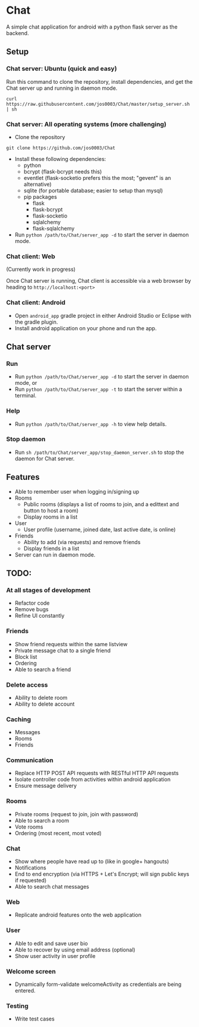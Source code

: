 # Chat
A simple chat application for android with a python flask server as the backend.

## Setup
### Chat server: Ubuntu (quick and easy)
Run this command to clone the repository, install dependencies, and get the Chat server up and running in daemon mode.
```
curl https://raw.githubusercontent.com/jos0003/Chat/master/setup_server.sh | sh
```

### Chat server: All operating systems (more challenging)
* Clone the repository
```
git clone https://github.com/jos0003/Chat
```
* Install these following dependencies:
  * python
  * bcrypt (flask-bcrypt needs this)
  * eventlet (flask-socketio prefers this the most; "gevent" is an alternative)
  * sqlite (for portable database; easier to setup than mysql)
  * pip packages
    * flask
    * flask-bcrypt
    * flask-socketio
    * sqlalchemy
    * flask-sqlalchemy
* Run `python /path/to/Chat/server_app -d` to start the server in daemon mode.

### Chat client: Web
(Currently work in progress)

Once Chat server is running, Chat client is accessible via a web browser by heading to `http://localhost:<port>`

### Chat client: Android 
* Open `android_app` gradle project in either Android Studio or Eclipse with the gradle plugin.
* Install android application on your phone and run the app.

## Chat server

### Run
* Run `python /path/to/Chat/server_app -d` to start the server in daemon mode, or
* Run `python /path/to/Chat/server_app -t` to start the server within a terminal.

### Help
* Run `python /path/to/Chat/server_app -h` to view help details.

### Stop daemon
* Run `sh /path/to/Chat/server_app/stop_daemon_server.sh` to stop the daemon for Chat server.

## Features
* Able to remember user when logging in/signing up
* Rooms
  * Public rooms (displays a list of rooms to join, and a edittext and button to host a room)
  * Display rooms in a list
* User
  * User profile (username, joined date, last active date, is online)
* Friends
  * Ability to add (via requests) and remove friends
  * Display friends in a list
* Server can run in daemon mode.
## TODO:

### At all stages of development
* Refactor code
* Remove bugs
* Refine UI constantly

### Friends
* Show friend requests within the same listview
* Private message chat to a single friend
* Block list
* Ordering
* Able to search a friend

### Delete access
* Ability to delete room
* Ability to delete account

### Caching 
* Messages
* Rooms
* Friends

### Communication
* Replace HTTP POST API requests with RESTful HTTP API requests
* Isolate controller code from activities within android application
* Ensure message delivery

### Rooms
* Private rooms (request to join, join with password)
* Able to search a room
* Vote rooms
* Ordering (most recent, most voted)

### Chat
* Show where people have read up to (like in google+ hangouts)
* Notifications
* End to end encryption (via HTTPS + Let's Encrypt; will sign public keys if requested)
* Able to search chat messages

### Web
* Replicate android features onto the web application

### User
* Able to edit and save user bio
* Able to recover by using email address (optional)
* Show user activity in user profile

### Welcome screen
* Dynamically form-validate welcomeActivity as credentials are being entered.

### Testing
* Write test cases
